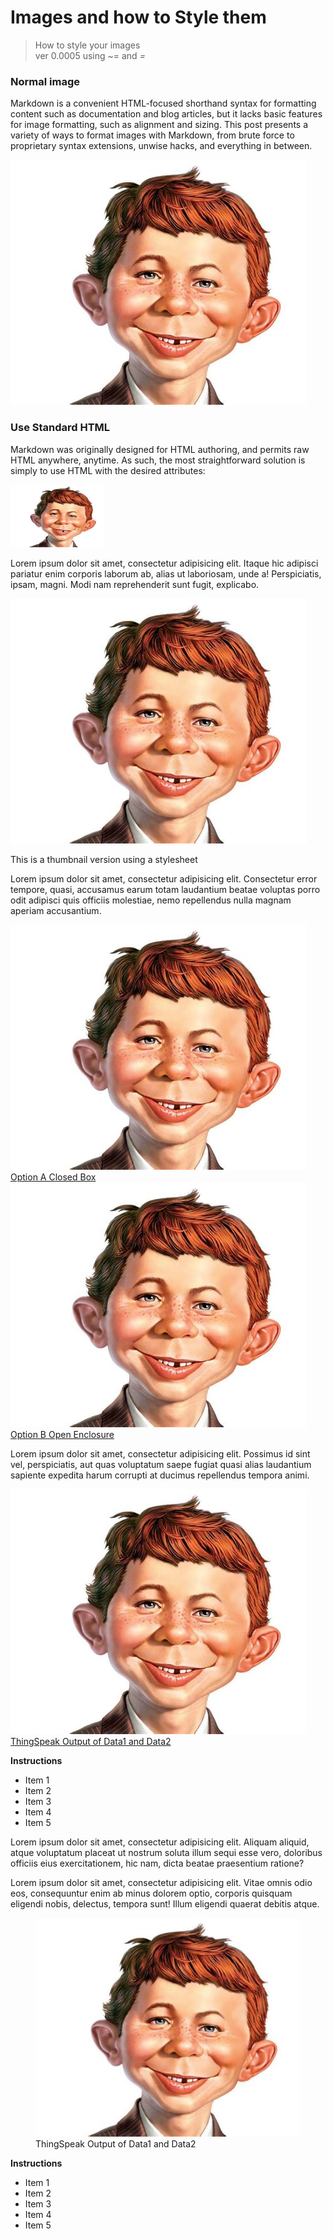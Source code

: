 <link rel="stylesheet" type="text/css" href="mystyle.css" />

# Images and how to Style them

> How to style your images   
> ver 0.0005 using ~= and *=*


### Normal image

Markdown is a convenient HTML-focused shorthand syntax for formatting content such as documentation and blog articles, but it lacks basic features for image formatting, such as alignment and sizing. This post presents a variety of ways to format images with Markdown, from brute force to proprietary syntax extensions, unwise hacks, and everything in between.

![Alfred E Neumann](alfredeneuman.jpg "Alfred E Neumann")


###  Use Standard HTML

Markdown was originally designed for HTML authoring, and permits raw HTML anywhere, anytime. As such, the most straightforward solution is simply to use HTML with the desired attributes:

<img src="alfredeneuman.jpg" alt="alfred"
    title="Alfred E Neuman" width="150" height="100" />

Lorem ipsum dolor sit amet, consectetur adipisicing elit. Itaque hic adipisci pariatur enim corporis laborum ab, alias ut laboriosam, unde a! Perspiciatis, ipsam, magni. Modi nam reprehenderit sunt fugit, explicabo.

![Alfred](alfredeneuman.jpg#thumbnail)

This is a thumbnail version using a stylesheet

Lorem ipsum dolor sit amet, consectetur adipisicing elit. Consectetur error tempore, quasi, accusamus earum totam laudantium beatae voluptas porro odit adipisci quis officiis molestiae, nemo repellendus nulla magnam aperiam accusantium.

<section class="info">
    <a href="alfredeneuman.jpg" target="_blank"
        <figure class="infoimg">
            <img class="w320" src="alfredeneuman.jpg" alt="Option A Closed Box" />
            <figcaption>Option A Closed Box</figcaption>
        </figure>
    </a>
    <a href="alfredeneuman.jpg" target="_blank"
        <figure class="infoimg">
            <img class="w320" src="alfredeneuman.jpg" alt="Option B Closed Box" />
            <figcaption>Option B Open Enclosure</figcaption>
        </figure>
    </a>
    <div class="infoclr"></div>
</section> <!--End of Section.info-->

Lorem ipsum dolor sit amet, consectetur adipisicing elit. Possimus id sint vel, perspiciatis, aut quas voluptatum saepe fugiat quasi alias laudantium sapiente expedita harum corrupti at ducimus repellendus tempora animi.

<section class="info">
    <a href="alfredeneuman.jpg" target="_blank"
        <figure class="infoimg">
            <img class="w200" src="alfredeneuman.jpg" alt="ThingSpeak Output" />
            <figcaption>
                ThingSpeak Output of Data1 and Data2
            </figcaption>
        </figure>
    </a>
    <div  class="infotext">
        <p><b>Instructions</b></p>
        <ul>
            <li>Item 1</li>
            <li>Item 2</li>
            <li>Item 3</li>
            <li>Item 4</li>
            <li>Item 5</li>
        </ul>
    </div>
    <div class="infoclr"></div>
</section> <!--End of Section.info-->

Lorem ipsum dolor sit amet, consectetur adipisicing elit. Aliquam aliquid, atque voluptatum placeat ut nostrum soluta illum sequi esse vero, doloribus officiis eius exercitationem, hic nam, dicta beatae praesentium ratione?

Lorem ipsum dolor sit amet, consectetur adipisicing elit. Vitae omnis odio eos, consequuntur enim ab minus dolorem optio, corporis quisquam eligendi nobis, delectus, tempora sunt! Illum eligendi quaerat debitis atque.

<section class="info" markdown="1" >
 <figure class="infoimg">
  <img class="w320" src="alfredeneuman.jpg" alt="ThingSpeak Output" />
 <figcaption>
  ThingSpeak Output of Data1 and Data2
 </figcaption>
 </figure>
<div  class="infotext">
 <p><b>Instructions</b></p>
 <ul>
 <li>Item 1</li>
 <li>Item 2</li>
 <li>Item 3</li>
 <li>Item 4</li>
 <li>Item 5</li>
 </ul>
 </div>
 <div class="infoclr"></div>
</section> <!--End of Section.info-->

